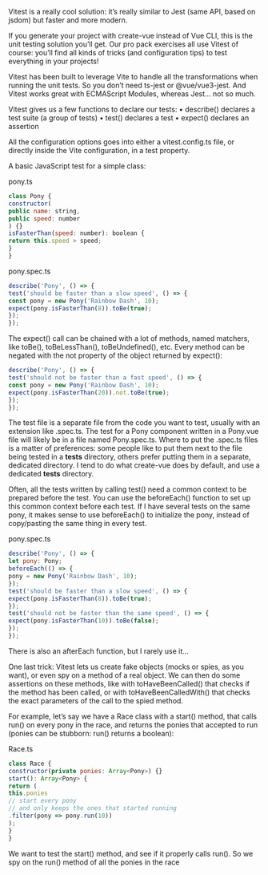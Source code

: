 Vitest is a really cool solution: it’s really similar to Jest (same API, based on jsdom) but faster and more modern.

If you generate your project with create-vue instead of Vue CLI, this is the unit testing solution
you’ll get. Our pro pack exercises all use Vitest of course: you’ll find all kinds of tricks (and
configuration tips) to test everything in your projects!

Vitest has been built to leverage Vite to handle all the transformations when running the unit tests. So you don’t need ts-jest or @vue/vue3-jest. And Vitest works great with ECMAScript Modules, whereas Jest… not so much.

Vitest gives us a few functions to declare our tests:
• describe() declares a test suite (a group of tests)
• test() declares a test
• expect() declares an assertion

All the configuration options goes into either a vitest.config.ts file, or directly inside the Vite
configuration, in a test property.

A basic JavaScript test for a simple class:

pony.ts

```js
class Pony {
constructor(
public name: string,
public speed: number
) {}
isFasterThan(speed: number): boolean {
return this.speed > speed;
}
}
```

pony.spec.ts
```js
describe('Pony', () => {
test('should be faster than a slow speed', () => {
const pony = new Pony('Rainbow Dash', 10);
expect(pony.isFasterThan(8)).toBe(true);
});
});
```

The expect() call can be chained with a lot of methods, named matchers, like toBe(), toBeLessThan(), toBeUndefined(), etc. Every method can be negated with the not property of the object returned by expect():

```js
describe('Pony', () => {
test('should not be faster than a fast speed', () => {
const pony = new Pony('Rainbow Dash', 10);
expect(pony.isFasterThan(20)).not.toBe(true);
});
});
```

The test file is a separate file from the code you want to test, usually with an extension like .spec.ts. The test for a Pony component written in a Pony.vue file will likely be in a file named Pony.spec.ts. Where to put the .spec.ts files is a matter of preferences: some people like to put them next to the file being tested in a __tests__ directory, others prefer putting them in a separate, dedicated directory. I tend to do what create-vue does by default, and use a dedicated __tests__ directory.

Often, all the tests written by calling test() need a common context to be prepared before the test. You can use the beforeEach() function to set up this common context before each test. If I have several tests on the same pony, it makes sense to use beforeEach() to initialize the pony, instead of copy/pasting the same thing in every test.

pony.spec.ts

```js
describe('Pony', () => {
let pony: Pony;
beforeEach(() => {
pony = new Pony('Rainbow Dash', 10);
});
test('should be faster than a slow speed', () => {
expect(pony.isFasterThan(8)).toBe(true);
});
test('should not be faster than the same speed', () => {
expect(pony.isFasterThan(10)).toBe(false);
});
});
```

There is also an afterEach function, but I rarely use it…

One last trick: Vitest lets us create fake objects (mocks or spies, as you want), or even spy on a
method of a real object. We can then do some assertions on these methods, like with
toHaveBeenCalled() that checks if the method has been called, or with toHaveBeenCalledWith() that checks the exact parameters of the call to the spied method.

For example, let’s say we have a Race class with a start() method, that calls run() on every pony in the race, and returns the ponies that accepted to run (ponies can be stubborn: run() returns a boolean):

Race.ts

```js
class Race {
constructor(private ponies: Array<Pony>) {}
start(): Array<Pony> {
return (
this.ponies
// start every pony
// and only keeps the ones that started running
.filter(pony => pony.run(10))
);
}
}
```

We want to test the start() method, and see if it properly calls run(). So we spy on the run() method of all the ponies in the race

